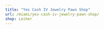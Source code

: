 ```yaml
---
title: "Yes Cash IV Jewelry Pawn Shop"
url: /miami/yes-cash-iv-jewelry-pawn-shop/
shop: Leiher
---
```

